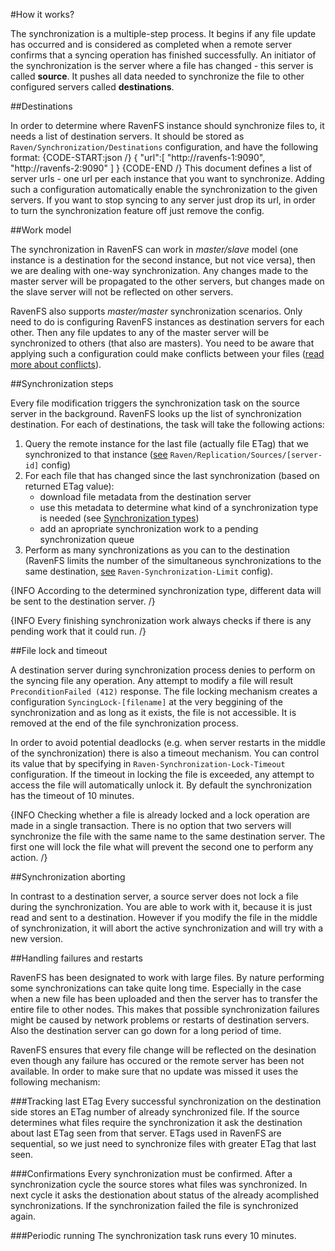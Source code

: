 ﻿#How it works?

The synchronization is a multiple-step process. It begins if any file update has occurred and is considered as completed when a remote server confirms that a syncing operation has finished successfully. An initiator of the synchronization is the server where a file has changed - this server is called **source**. It pushes all data needed to synchronize the file to other configured servers called **destinations**. 

##Destinations

In order to determine where RavenFS instance should synchronize files to, it needs a list of destination servers. It should be stored as `Raven/Synchronization/Destinations` configuration, and have the following format:
{CODE-START:json /}
{
	"url":[
		"http://ravenfs-1:9090",
		"http://ravenfs-2:9090"
	]
}
{CODE-END /}
This document defines a list of server urls - one url per each instance that you want to synchronize. Adding such a configuration automatically enable the synchronization to the given servers. If you want to stop syncing to any server just drop its url, in order to turn the synchronization feature off just remove the config. 

##Work model

The synchronization in RavenFS can work in *master/slave* model (one instance is a destination for the second instance, but not vice versa), then we are dealing with one-way synchronization. Any changes made to the master server will be propagated to the other servers, but changes made on the slave server will not be reflected on other servers. 

RavenFS also supports *master/master* synchronization scenarios. Only need to do is configuring RavenFS instances as destination servers for each other. Then any file updates to any of the master server will be synchronized to others (that also are masters). You need to be aware that applying such a configuration could make conflicts between your files ([read more about conflicts](conflicts)).

##Synchronization steps

Every file modification triggers the synchronization task on the source server in the background. RavenFS looks up the list of synchronization destination. For each of destinations, the task will take the following actions:

1. Query the remote instance for the last file (actually file ETag) that we synchronized to that instance ([see](configurations#ravensynchronizationsourcessource-server-id) `Raven/Replication/Sources/[server-id]` config)
2. For each file that has changed since the last synchronization (based on returned ETag value):
	* download file metadata from the destination server
	* use this metadata to determine what kind of a synchronization type is needed (see [Synchronization types](synchronization-types))
	* add an apropriate synchronization work to a pending synchronization queue
3. Perform as many synchronizations as you can to the destination (RavenFS limits the number of the simultaneous synchronizations to the same destination, [see](#configuration#raven-synchronization-limit) `Raven-Synchronization-Limit` config). 

{INFO According to the determined synchronization type, different data will be sent to the destination server. /}

{INFO Every finishing synchronization work always checks if there is any pending work that it could run. /}

##File lock and timeout

A destination server during synchronization process denies to perform on the syncing file any operation. Any attempt to modify a file will result `PreconditionFailed (412)` response. The file locking mechanism creates a configuration `SyncingLock-[filename]` at the very beggining of the synchronization and as long as it exists, the file is not accessible. It is removed at the end of the file synchronization process. 

In order to avoid potential deadlocks (e.g. when server restarts in the middle of the synchronization) there is also a timeout mechanism. You can control its value that by specifying in `Raven-Synchronization-Lock-Timeout` configuration. If the timeout in locking the file is exceeded, any attempt to access the file will automatically unlock it. By default the synchronization has the timeout of 10 minutes.

{INFO Checking whether a file is already locked and a lock operation are made in a single transaction. There is no option that two servers will synchronize the file with the same name to the same destination server. The first one will lock the file what will prevent the second one to perform any action. /}

##Synchronization aborting

In contrast to a destination server, a source server does not lock a file during the synchronization. You are able to work with it, because it is just read and sent to a destination. However if you modify the file in the middle of synchronization, it will abort the active synchronization and will try with a new version.

##Handling failures and restarts

RavenFS has been designated to work with large files. By nature performing some synchronizations can take quite long time. Especially in the case when a new file has been uploaded and then the server has to transfer the entire file to other nodes.
This makes that possible synchronization failures might be caused by network problems or restarts of destination servers. Also the destination server can go down for a long period of time. 

RavenFS ensures that every file change will be reflected on the desination even though any failure has occured or the remote server has been not available. In order to make sure that no update was missed it uses the following mechanism:

###Tracking last ETag
Every successful synchronization on the destination side stores an ETag number of already synchronized file. If the source determines what files require the synchronization it ask the destination about last ETag seen from that server. 
ETags used in RavenFS are sequential, so we just need to synchronize files with greater ETag that last seen.

###Confirmations
Every synchronization must be confirmed. After a synchronization cycle the source stores what files was synchronized. In next cycle it asks the destionation about status of the already acomplished synchronizations. If the synchronization failed the file is synchronized again.

###Periodic running
The synchronization task runs every 10 minutes.
